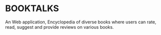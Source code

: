 # BOOKTALKS

An Web application, Encyclopedia of diverse books where users can rate, read, suggest and provide reviews on various books.
